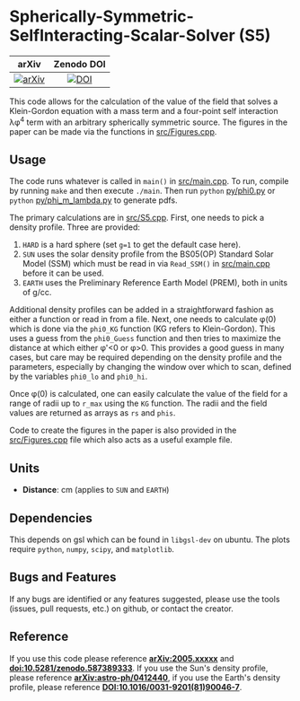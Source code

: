 # Spherically-Symmetric-SelfInteracting-Scalar-Solver (S5)

| arXiv | Zenodo DOI |
|:-----:|:---:|
|[![arXiv](https://img.shields.io/badge/arXiv-2301.xxxxx-orange.svg)](https://arXiv.org/abs/2301.xxxxx)|[![DOI](https://zenodo.org/badge/DOI/10.5281/zenodo.587389333.svg)](https://doi.org/10.5281/zenodo.587389333)|

This code allows for the calculation of the value of the field that solves a Klein-Gordon equation with a mass term and a four-point self interaction &lambda;&phi;<sup>4</sup> term with an arbitrary spherically symmetric source. The figures in the paper can be made via the functions in [src/Figures.cpp](src/Figures.cpp).

## Usage
The code runs whatever is called in `main()` in [src/main.cpp](src/main.cpp). To run, compile by running `make` and then execute `./main`. Then run `python` [py/phi0.py](py/phi0.py) or `python` [py/phi_m_lambda.py](py/phi_m_lambda.py) to generate pdfs.

The primary calculations are in [src/S5.cpp](src/S5.cpp). First, one needs to pick a density profile. Three are provided:
1. `HARD` is a hard sphere (set `g=1` to get the default case here).
2. `SUN` uses the solar density profile from the BS05(OP) Standard Solar Model (SSM) which must be read in via `Read_SSM()` in [src/main.cpp](src/main.cpp) before it can be used.
3. `EARTH` uses the Preliminary Reference Earth Model (PREM), both in units of g/cc.

Additional density profiles can be added in a straightforward fashion as either a function or read in from a file. Next, one needs to calculate &phi;(0) which is done via the `phi0_KG` function (KG refers to Klein-Gordon). This uses a guess from the `phi0_Guess` function and then tries to maximize the distance at which either &phi;'<0 or &phi;>0. This provides a good guess in many cases, but care may be required depending on the density profile and the parameters, especially by changing the window over which to scan, defined by the variables `phi0_lo` and `phi0_hi`.

Once &phi;(0) is calculated, one can easily calculate the value of the field for a range of radii up to `r_max` using the `KG` function. The radii and the field values are returned as arrays as `rs` and `phis`.

Code to create the figures in the paper is also provided in the [src/Figures.cpp](src/Figures.cpp) file which also acts as a useful example file.

## Units
- **Distance**: cm (applies to `SUN` and `EARTH`)

## Dependencies
This depends on gsl which can be found in `libgsl-dev` on ubuntu. The plots require `python`, `numpy`, `scipy`, and `matplotlib`.

## Bugs and Features
If any bugs are identified or any features suggested, please use the tools (issues, pull requests, etc.) on github, or contact the creator.

## Reference
If you use this code please reference **[arXiv:2005.xxxxx](https://arxiv.org/abs/2005.xxxxx)** and **[doi:10.5281/zenodo.587389333](https://doi.org/10.5281/zenodo.587389333)**. If you use the Sun's density profile, please reference **[arXiv:astro-ph/0412440](https://arxiv.org/abs/astro-ph/0412440)**, if you use the Earth's density profile, please reference **[DOI:10.1016/0031-9201(81)90046-7](https://doi.org/10.1016/0031-9201(81)90046-7)**.

